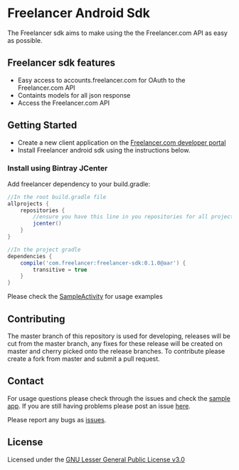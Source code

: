 # Freelancer Android Sdk

The Freelancer sdk aims to make using the the Freelancer.com API as easy as possible.


## Freelancer sdk features

* Easy access to accounts.freelancer.com for OAuth to the Freelancer.com API
* Containts models for all json response
* Access the Freelancer.com API

## Getting Started

* Create a new client application on the [Freelancer.com developer portal](https://accounts.freelancer.com/settings/develop)
* Install Freelancer android sdk using the instructions below.

### Install using Bintray JCenter

Add freelancer dependency to your build.gradle:
```groovy
//In the root build.gradle file
allprojects {
    repositories {
        //ensure you have this line in you repositories for all projects
        jcenter()
    }
}

//In the project gradle
dependencies {
    compile('com.freelancer:freelancer-sdk:0.1.0@aar') {
        transitive = true
    }
}

```

Please check the [SampleActivity](https://github.com/freelancer/freelancer-sdk-android/blob/master/sample/src/main/java/com/freelancer/android/flsdkandroid/SampleActivity.kt) for usage examples


## Contributing

The master branch of this repository is used for developing, releases will be cut from the master branch, any fixes for these release will be created on master and cherry picked onto the release branches. To contribute please create a fork from master and submit a pull request.


## Contact

For usage questions please check through the issues and check the [sample app](https://github.com/freelancer/freelancer-sdk-android/blob/master/sample/src/main/java/com/freelancer/android/flsdkandroid/SampleActivity.kt).
If you are still having problems please post an issue [here](https://github.com/freelancer/freelancer-sdk-android/issues).

Please report any bugs as [issues](https://github.com/freelancer/freelancer-sdk-android/issues).

## License

Licensed under the [GNU Lesser General Public License v3.0](https://github.com/freelancer/freelancer-sdk-android/blob/master/LICENSE)

